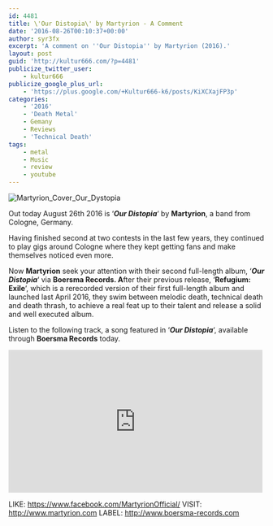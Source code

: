```yaml
---
id: 4481
title: \'Our Distopia\' by Martyrion - A Comment
date: '2016-08-26T00:10:37+00:00'
author: syr3fx
excerpt: 'A comment on ''Our Distopia'' by Martyrion (2016).'
layout: post
guid: 'http://kultur666.com/?p=4481'
publicize_twitter_user:
    - kultur666
publicize_google_plus_url:
    - 'https://plus.google.com/+Kultur666-k6/posts/KiXCXajFP3p'
categories:
    - '2016'
    - 'Death Metal'
    - Gemany
    - Reviews
    - 'Technical Death'
tags:
    - metal
    - Music
    - review
    - youtube
---
```


![Martyrion_Cover_Our_Dystopia](http://localhost:8080/wp-content/uploads/2016/08/martyrion_cover_our_dystopia.jpg?w=680)

Out today August 26th 2016 is ‘***Our Distopia***‘ by **Martyrion**, a band from Cologne, Germany.

Having finished second at two contests in the last few years, they continued to play gigs around Cologne where they kept getting fans and make themselves noticed even more.

Now **Martyrion** seek your attention with their second full-length album, ‘***Our Distopia***‘ via **Boersma Records. A**fter their previous release, ‘**Refugium: Exile**‘, which is a rerecorded version of their first full-length album and launched last April 2016, they swim between melodic death, technical death and death thrash, to achieve a real feat up to their talent and release a solid and well executed album.

Listen to the following track, a song featured in ‘***Our Distopia***‘, available through **Boersma Records** today.

<iframe allow="accelerometer; autoplay; clipboard-write; encrypted-media; gyroscope; picture-in-picture; web-share" allowfullscreen="" frameborder="0" height="281" loading="lazy" src="https://www.youtube.com/embed/zL8qDBJOaWg?feature=oembed" title="MARTYRION - What We Leave Behind (OFFICIAL VIDEO)" width="500"></iframe>

LIKE: <https://www.facebook.com/MartyrionOfficial/>
VISIT: <http://www.martyrion.com>
LABEL: <http://www.boersma-records.com>